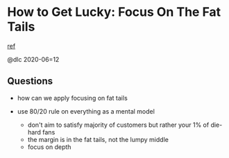 # How to Get Lucky: Focus On The Fat Tails
[ref](https://taylorpearson.me/luck/)

@dlc 2020-06=12

## Questions
- how can we apply focusing on fat tails

- use 80/20 rule on everything as a mental model
  - don't aim to satisfy majority of customers but rather your 1% of die-hard fans
  - the margin is in the fat tails, not the lumpy middle
  - focus on depth